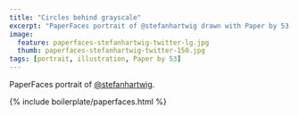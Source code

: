 ```yaml
---
title: "Circles behind grayscale"
excerpt: "PaperFaces portrait of @stefanhartwig drawn with Paper by 53 on an iPad."
image: 
  feature: paperfaces-stefanhartwig-twitter-lg.jpg
  thumb: paperfaces-stefanhartwig-twitter-150.jpg
tags: [portrait, illustration, Paper by 53]
---
```


PaperFaces portrait of [@stefanhartwig](http://twitter.com/stefanhartwig).

{% include boilerplate/paperfaces.html %}